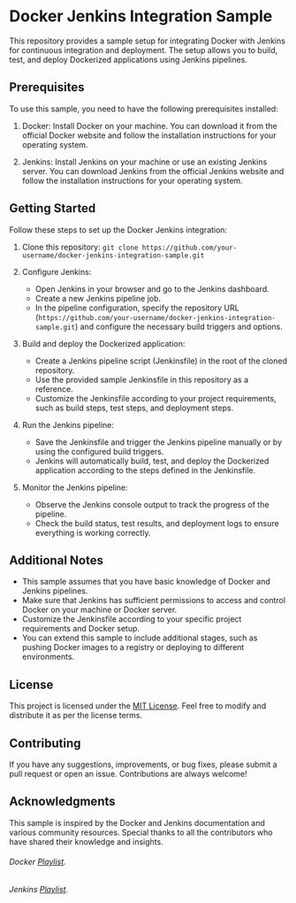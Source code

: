# Docker Jenkins Integration Sample

This repository provides a sample setup for integrating Docker with Jenkins for continuous integration and deployment. The setup allows you to build, test, and deploy Dockerized applications using Jenkins pipelines.

## Prerequisites
To use this sample, you need to have the following prerequisites installed:

1. Docker: Install Docker on your machine. You can download it from the official Docker website and follow the installation instructions for your operating system.

2. Jenkins: Install Jenkins on your machine or use an existing Jenkins server. You can download Jenkins from the official Jenkins website and follow the installation instructions for your operating system.

## Getting Started
Follow these steps to set up the Docker Jenkins integration:

1. Clone this repository: `git clone https://github.com/your-username/docker-jenkins-integration-sample.git`

2. Configure Jenkins:
   - Open Jenkins in your browser and go to the Jenkins dashboard.
   - Create a new Jenkins pipeline job.
   - In the pipeline configuration, specify the repository URL (`https://github.com/your-username/docker-jenkins-integration-sample.git`) and configure the necessary build triggers and options.

3. Build and deploy the Dockerized application:
   - Create a Jenkins pipeline script (Jenkinsfile) in the root of the cloned repository.
   - Use the provided sample Jenkinsfile in this repository as a reference.
   - Customize the Jenkinsfile according to your project requirements, such as build steps, test steps, and deployment steps.

4. Run the Jenkins pipeline:
   - Save the Jenkinsfile and trigger the Jenkins pipeline manually or by using the configured build triggers.
   - Jenkins will automatically build, test, and deploy the Dockerized application according to the steps defined in the Jenkinsfile.

5. Monitor the Jenkins pipeline:
   - Observe the Jenkins console output to track the progress of the pipeline.
   - Check the build status, test results, and deployment logs to ensure everything is working correctly.

## Additional Notes
- This sample assumes that you have basic knowledge of Docker and Jenkins pipelines.
- Make sure that Jenkins has sufficient permissions to access and control Docker on your machine or Docker server.
- Customize the Jenkinsfile according to your specific project requirements and Docker setup.
- You can extend this sample to include additional stages, such as pushing Docker images to a registry or deploying to different environments.

## License
This project is licensed under the [MIT License](LICENSE). Feel free to modify and distribute it as per the license terms.

## Contributing
If you have any suggestions, improvements, or bug fixes, please submit a pull request or open an issue. Contributions are always welcome!

## Acknowledgments
This sample is inspired by the Docker and Jenkins documentation and various community resources. Special thanks to all the contributors who have shared their knowledge and insights.


###### Docker [Playlist](https://www.youtube.com/watch?v=Tg2krHXHzBc&list=PLVz2XdJiJQxzMiFDnwxUDxmuZQU3igcBb).
###### Jenkins [Playlist](https://www.youtube.com/watch?v=Nw3UohhcPO0&list=PLVz2XdJiJQxwS0BZUHX34ocLTJtRGSQzN).
